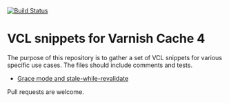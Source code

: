 [![Build Status](https://travis-ci.org/espebra/varnish-vcl-snippets.svg)](https://travis-ci.org/espebra/varnish-vcl-snippets)

# VCL snippets for Varnish Cache 4

The purpose of this repository is to gather a set of VCL snippets for various specific use cases. The files should include comments and tests.

* [Grace mode and stale-while-revalidate](grace.vtc)

Pull requests are welcome.
